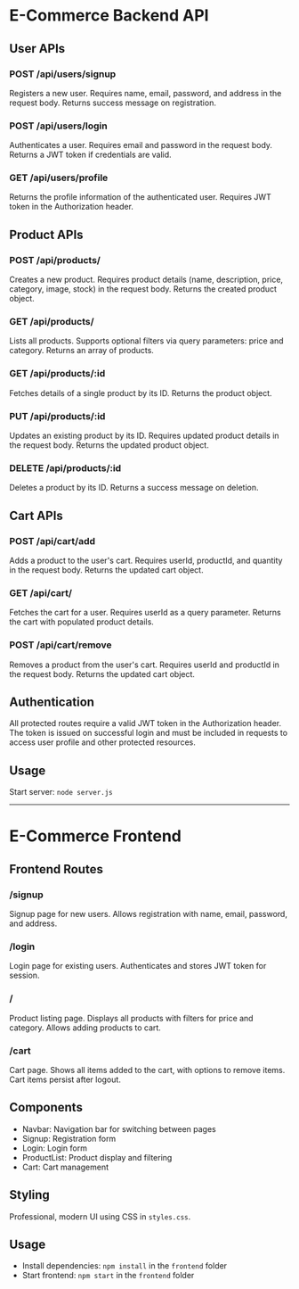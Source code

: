 # E-Commerce Backend API

## User APIs

### POST /api/users/signup

Registers a new user. Requires name, email, password, and address in the request body. Returns success message on registration.

### POST /api/users/login

Authenticates a user. Requires email and password in the request body. Returns a JWT token if credentials are valid.

### GET /api/users/profile

Returns the profile information of the authenticated user. Requires JWT token in the Authorization header.

## Product APIs

### POST /api/products/

Creates a new product. Requires product details (name, description, price, category, image, stock) in the request body. Returns the created product object.

### GET /api/products/

Lists all products. Supports optional filters via query parameters: price and category. Returns an array of products.

### GET /api/products/:id

Fetches details of a single product by its ID. Returns the product object.

### PUT /api/products/:id

Updates an existing product by its ID. Requires updated product details in the request body. Returns the updated product object.

### DELETE /api/products/:id

Deletes a product by its ID. Returns a success message on deletion.

## Cart APIs

### POST /api/cart/add

Adds a product to the user's cart. Requires userId, productId, and quantity in the request body. Returns the updated cart object.

### GET /api/cart/

Fetches the cart for a user. Requires userId as a query parameter. Returns the cart with populated product details.

### POST /api/cart/remove

Removes a product from the user's cart. Requires userId and productId in the request body. Returns the updated cart object.

## Authentication

All protected routes require a valid JWT token in the Authorization header. The token is issued on successful login and must be included in requests to access user profile and other protected resources.

## Usage

Start server: `node server.js`

---

# E-Commerce Frontend

## Frontend Routes

### /signup

Signup page for new users. Allows registration with name, email, password, and address.

### /login

Login page for existing users. Authenticates and stores JWT token for session.

### /

Product listing page. Displays all products with filters for price and category. Allows adding products to cart.

### /cart

Cart page. Shows all items added to the cart, with options to remove items. Cart items persist after logout.

## Components

- Navbar: Navigation bar for switching between pages
- Signup: Registration form
- Login: Login form
- ProductList: Product display and filtering
- Cart: Cart management

## Styling

Professional, modern UI using CSS in `styles.css`.

## Usage

- Install dependencies: `npm install` in the `frontend` folder
- Start frontend: `npm start` in the `frontend` folder
